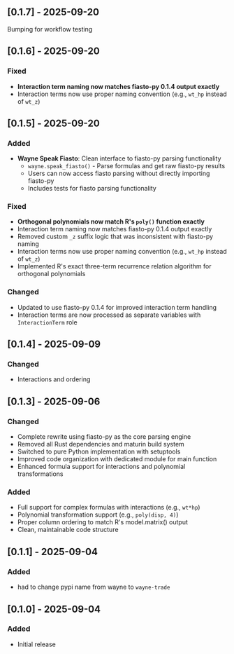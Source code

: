 ## [0.1.7] - 2025-09-20

Bumping for workflow testing

## [0.1.6] - 2025-09-20

### Fixed
- **Interaction term naming now matches fiasto-py 0.1.4 output exactly**
- Interaction terms now use proper naming convention (e.g., `wt_hp` instead of `wt_z`)



## [0.1.5] - 2025-09-20

### Added
- **Wayne Speak Fiasto**: Clean interface to fiasto-py parsing functionality
  - `wayne.speak_fiasto()` - Parse formulas and get raw fiasto-py results
  - Users can now access fiasto parsing without directly importing fiasto-py
  - Includes tests for fiasto parsing functionality
  

### Fixed
- **Orthogonal polynomials now match R's `poly()` function exactly**
- Interaction term naming now matches fiasto-py 0.1.4 output exactly
- Removed custom `_z` suffix logic that was inconsistent with fiasto-py naming
- Interaction terms now use proper naming convention (e.g., `wt_hp` instead of `wt_z`)
- Implemented R's exact three-term recurrence relation algorithm for orthogonal polynomials

### Changed
- Updated to use fiasto-py 0.1.4 for improved interaction term handling
- Interaction terms are now processed as separate variables with `InteractionTerm` role

## [0.1.4] - 2025-09-09

### Changed
- Interactions and ordering

## [0.1.3] - 2025-09-06

### Changed

- Complete rewrite using fiasto-py as the core parsing engine
- Removed all Rust dependencies and maturin build system
- Switched to pure Python implementation with setuptools
- Improved code organization with dedicated module for main function
- Enhanced formula support for interactions and polynomial transformations

### Added

- Full support for complex formulas with interactions (e.g., `wt*hp`)
- Polynomial transformation support (e.g., `poly(disp, 4)`)
- Proper column ordering to match R's model.matrix() output
- Clean, maintainable code structure

## [0.1.1] - 2025-09-04

### Added

- had to change pypi name from wayne to `wayne-trade`

## [0.1.0] - 2025-09-04

### Added

- Initial release